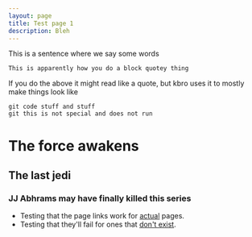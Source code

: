 ```yaml
---
layout: page
title: Test page 1
description: Bleh
---
```


This is a sentence where we say some words

	This is apparently how you do a block quotey thing

If you do the above it might read like a quote, but kbro uses it to mostly make things look like

	git code stuff and stuff
	git this is not special and does not run

# The force awakens

## The last jedi

### JJ Abhrams may have finally killed this series

- Testing that the page links work for [actual](pages/overview.html) pages.
- Testing that they'll fail for ones that [don't exist](pages/dne.html).

